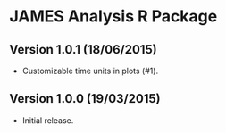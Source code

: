 JAMES Analysis R Package
========================

Version 1.0.1 (18/06/2015)
--------------------------

 - Customizable time units in plots (#1).

Version 1.0.0 (19/03/2015)
--------------------------

 - Initial release.
